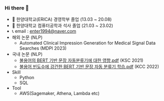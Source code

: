 ### Hi there 👋

- 🔭 한양대학교(ERICA) 경영학부 졸업 (13.03 ~ 20.08)
- 🌱 한양대학교 컴퓨터공학과 석사 졸업 (21.03 ~ 23.02)
- 📞 email : enter1994@naver.com
- 해외 논문 (NLP)
  - Automated Clinical Impression Generation for Medical Signal Data Searches (MDPI 2023)
- 국내 논문 (NLP)
  - [불용어의 BERT 기반 문장 자동분류기에 대한 영향.pdf](https://github.com/enter1994/enter1994/files/10119499/BERT.pdf) (KSC 2021)
  - [불용어 빈도수에 강건한 BERT 기반 문장 자동 분류기 학습.pdf](https://github.com/enter1994/enter1994/files/10119504/BERT.pdf) (KCC 2022)
- Skill
  - Python
  - SQL
- Tool
  - AWS(Sagemaker, Athena, Lambda etc)

<!--
**enter1994/enter1994** is a ✨ _special_ ✨ repository because its `README.md` (this file) appears on your GitHub profile.

Here are some ideas to get you started:

- 🔭 I’m currently working on ...
- 🌱 I’m currently learning ...
- 👯 I’m looking to collaborate on ...
- 🤔 I’m looking for help with ...
- 💬 Ask me about ...
- 📫 How to reach me: ...
- 😄 Pronouns: ...
- ⚡ Fun fact: ...
-->
